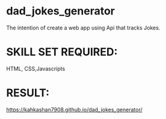 # dad_jokes_generator
The intention of create a web app using Api that tracks Jokes.

# SKILL SET REQUIRED:
 HTML, CSS,Javascripts 

# RESULT:
 https://kahkashan7908.github.io/dad_jokes_generator/

